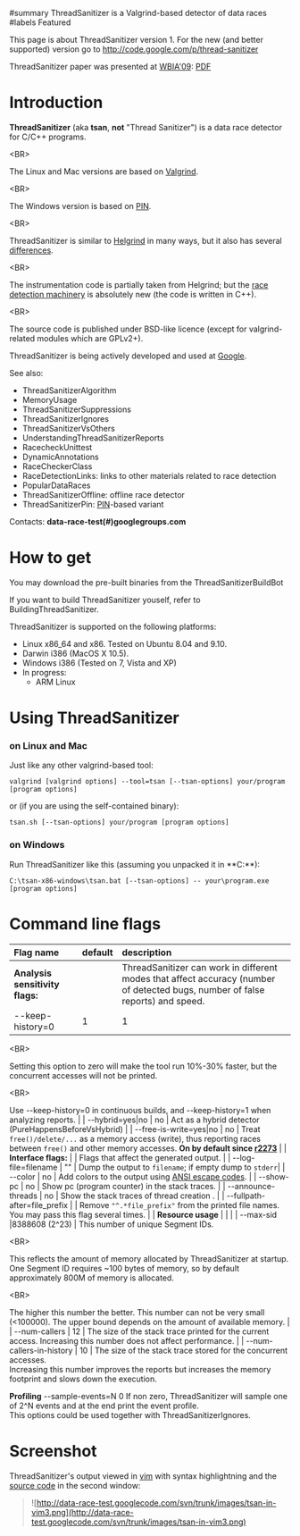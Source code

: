 ﻿#summary ThreadSanitizer is a Valgrind-based detector of data races
#labels Featured

This page is about ThreadSanitizer version 1.
For the new (and better supported) version go to
http://code.google.com/p/thread-sanitizer


ThreadSanitizer paper was presented at [WBIA'09](http://dl.acm.org/citation.cfm?id=1791203): [PDF](http://webcluster.cs.columbia.edu/~junfeng/reliable-software/papers/thread-sanitizer.pdf)




# Introduction #

**ThreadSanitizer** (aka **tsan**, **not** "Thread Sanitizer") is a data race detector for C/C++ programs. 

&lt;BR&gt;


The Linux and Mac versions are based on [Valgrind](http://www.valgrind.org). 

&lt;BR&gt;


The Windows version is based on [PIN](http://www.pintool.org). 

&lt;BR&gt;


ThreadSanitizer is similar to [Helgrind](http://valgrind.org/docs/manual/hg-manual.html) in many ways, but it also has several
[differences](ThreadSanitizerVsOthers.md). 

&lt;BR&gt;


The instrumentation code is partially taken from Helgrind;
but the [race detection machinery](ThreadSanitizerAlgorithm.md) is absolutely new (the code is written in C++). 

&lt;BR&gt;


The source code is published under BSD-like licence (except for valgrind-related modules which are GPLv2+).

ThreadSanitizer is being actively developed and used at [Google](http://www.google.com).

See also:
  * ThreadSanitizerAlgorithm
  * MemoryUsage
  * ThreadSanitizerSuppressions
  * ThreadSanitizerIgnores
  * ThreadSanitizerVsOthers
  * UnderstandingThreadSanitizerReports
  * RacecheckUnittest
  * DynamicAnnotations
  * RaceCheckerClass
  * RaceDetectionLinks: links to other materials related to race detection
  * PopularDataRaces
  * ThreadSanitizerOffline: offline race detector
  * ThreadSanitizerPin: [PIN](http://www.pintool.org)-based variant

Contacts: **data-race-test(#)googlegroups.com**

# How to get #
You may download the pre-built binaries from the ThreadSanitizerBuildBot

If you want to build ThreadSanitizer youself, refer to BuildingThreadSanitizer.

ThreadSanitizer is supported on the following platforms:
  * Linux x86\_64 and x86. Tested on Ubuntu 8.04 and 9.10.
  * Darwin i386 (MacOS X 10.5).
  * Windows i386 (Tested on 7, Vista and XP)
  * In progress:
    * ARM Linux

# Using ThreadSanitizer #
### on Linux and Mac ###
Just like any other valgrind-based tool:
```
valgrind [valgrind options] --tool=tsan [--tsan-options] your/program [program options]
```
or (if you are using the self-contained binary):
```
tsan.sh [--tsan-options] your/program [program options]
```
### on Windows ###
Run ThreadSanitizer like this (assuming you unpacked it in **C:\**):
```
C:\tsan-x86-windows\tsan.bat [--tsan-options] -- your\program.exe [program options]
```

# Command line flags #
| Flag name | default | description |
|:----------|:--------|:------------|
| **Analysis sensitivity flags:** |     | ThreadSanitizer can work in different modes that affect accuracy (number of detected bugs, number of false reports) and speed.|
| --keep-history=0|1          | 1   |  Keep the history of the previous accesses. By default, the stack traces of concurrent accesses are _almost_ precise. 

&lt;BR&gt;

 Setting this option to zero will make the tool run 10%-30% faster, but the concurrent accesses will not be printed. 

&lt;BR&gt;

 Use --keep-history=0 in continuous builds, and --keep-history=1 when analyzing reports. |
|  --hybrid=yes|no | no  | Act as a hybrid detector (PureHappensBeforeVsHybrid) |
|  --free-is-write=yes|no | no  | Treat `free()/delete/...` as a memory access (write), thus reporting races between `free()` and other memory accesses. **On by default since [r2273](https://code.google.com/p/data-race-test/source/detail?r=2273)**  |
|        **Interface flags:**     |     | Flags that affect the generated output. |
|  --log-file=filename        |  "" | Dump the output to `filename`; if empty dump to `stderr`|
|  --color                      |  no | Add colors to the output using [ANSI escape codes](http://en.wikipedia.org/wiki/ANSI_escape_code). |
|  --show-pc                    | no  | Show pc (program counter) in the stack traces. |
|  --announce-threads           | no  | Show the stack traces of thread creation . |
|  --fullpath-after=file\_prefix |  |   Remove `"^.*file_prefix"` from the printed file names.  You may pass this flag several times. |
| **Resource usage** |  |  |
| --max-sid |8388608 (2^23) | This number of unique Segment IDs. 

&lt;BR&gt;

 This reflects the amount of memory allocated by ThreadSanitizer at startup. One Segment ID requires ~100 bytes of memory, so by default approximately 800M of memory is allocated.

&lt;BR&gt;

 The higher this number the better. This number can not be very small (<100000). The upper bound depends on the amount of available memory.  |
| --num-callers | 12 | The size of the stack trace printed for the current access. Increasing this number does not affect performance. |
| --num-callers-in-history | 10 | The size of the stack trace stored for the concurrent accesses. <br> Increasing this number improves the reports but increases the memory footprint and slows down the execution. <br>
<tr><td> <b>Profiling</b> </td><td>  </td><td>  </td></tr>
<tr><td> --sample-events=N </td><td> 0 </td><td>  If non zero, ThreadSanitizer will sample one of 2^N events and at the end print the event profile. <br> This options could be used together with ThreadSanitizerIgnores. </td></tr></tbody></table>

# Screenshot #
ThreadSanitizer's output viewed in [vim](http://www.vim.org) with syntax highlightning and the [source code](RacecheckUnittest.md) in the second window:

> ![http://data-race-test.googlecode.com/svn/trunk/images/tsan-in-vim3.png](http://data-race-test.googlecode.com/svn/trunk/images/tsan-in-vim3.png)